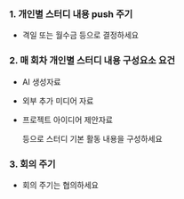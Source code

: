 ### 1. 개인별 스터디 내용 push 주기
- 격일 또는 월수금 등으로 결정하세요
### 2. 매 회차 개인별 스터디 내용 구성요소 요건
- AI 생성자료
- 외부 추가 미디어 자료
- 프로젝트 아이디어 제안자료

    등으로 스터디 기본 활동 내용을 구성하세요
### 3. 회의 주기
- 회의 주기는 협의하세요